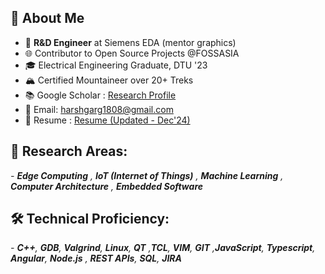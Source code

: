 ## 👋 About Me

- 💼 **R&D Engineer** at Siemens EDA (mentor graphics)
- 🌐 Contributor to Open Source Projects @FOSSASIA  
- 🎓 Electrical Engineering Graduate, DTU '23
- 🏔️ Certified Mountaineer over 20+ Treks
- 📚 Google Scholar : [Research Profile](https://scholar.google.com/citations?user=ibhxWO4AAAAJ&hl=en)  
- 📧 Email: [harshgarg1808@gmail.com](mailto:harshgarg1808@gmail.com)
- 📄 Resume : [Resume (Updated - Dec'24)](https://drive.google.com/file/d/11ct4gIshgix_uETU-fL2viuzpmG2PD1x/view?usp=sharing)  

## 🔬 Research Areas:
_- **_Edge Computing_** , **IoT (Internet of Things)** , **Machine Learning** , **Computer Architecture** , **Embedded Software**_

## 🛠️ Technical Proficiency:
_- **C++**, **GDB**, **Valgrind**, **Linux**, **QT** ,**TCL**, **VIM**, **GIT** ,**JavaScript**, **Typescript**, **Angular**, **Node.js** , **REST APIs**, **SQL**, **JIRA**_
